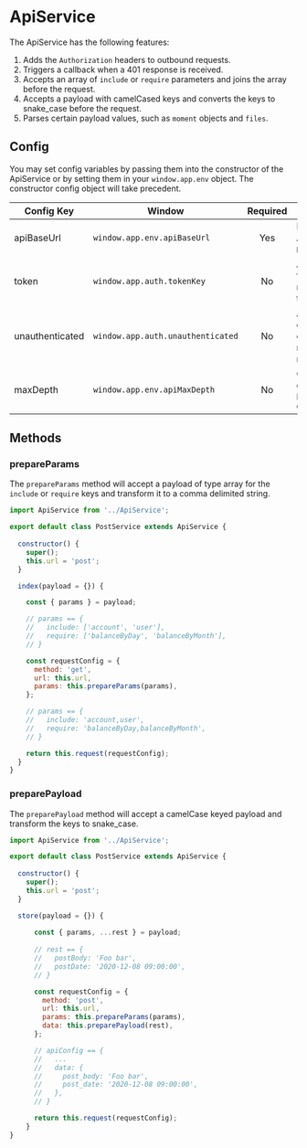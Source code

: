 # ApiService

The ApiService has the following features:

1. Adds the `Authorization` headers to outbound requests.
2. Triggers a callback when a 401 response is received.
3. Accepts an array of `include` or `require` parameters and joins the array before the request.
4. Accepts a payload with camelCased keys and converts the keys to snake_case before the request.
5. Parses certain payload values, such as `moment` objects and `files`.

## Config

You may set config variables by passing them into the constructor of the ApiService or by setting them in your 
`window.app.env` object. The constructor config object will take precedent. 

| Config Key | Window | Required | Description | Default |
| --- | --- | :---: | --- | --- |
| apiBaseUrl | `window.app.env.apiBaseUrl` | Yes | Passed to Axios for the `BaseURL` param. | - |
| token | `window.app.auth.tokenKey` | No | A callable function, that returns the token. | - |
| unauthenticated | `window.app.auth.unauthenticated` | No | A callback to execute in the event a 401 response is received. | - |
| maxDepth | `window.app.env.apiMaxDepth` | No | Configure how deep with the `preparePayload` go. | `3` |

## Methods

### prepareParams

The `prepareParams` method will accept a payload of type array for the `include` or `require` keys and transform it to a comma delimited string.

```javascript
import ApiService from '../ApiService';

export default class PostService extends ApiService {
  
  constructor() {
    super();
    this.url = 'post';
  }

  index(payload = {}) {

    const { params } = payload;

    // params == {
    //   include: ['account', 'user'],
    //   require: ['balanceByDay', 'balanceByMonth'],
    // }

    const requestConfig = {
      method: 'get',
      url: this.url,
      params: this.prepareParams(params),
    }; 

    // params == {
    //   include: 'account,user',
    //   require: 'balanceByDay,balanceByMonth',
    // }

    return this.request(requestConfig);
  }
}
```

### preparePayload

The `preparePayload` method will accept a camelCase keyed payload and transform the keys to snake_case.

```javascript
import ApiService from '../ApiService';

export default class PostService extends ApiService {
  
  constructor() {
    super();
    this.url = 'post';
  }

  store(payload = {}) {
  
      const { params, ...rest } = payload;
    
      // rest == {
      //   postBody: 'Foo bar',
      //   postDate: '2020-12-08 09:00:00',
      // }

      const requestConfig = {
        method: 'post',
        url: this.url,
        params: this.prepareParams(params),
        data: this.preparePayload(rest),
      };  

      // apiConfig == {
      //   ...
      //   data: {
      //     post_body: 'Foo bar',
      //     post_date: '2020-12-08 09:00:00',
      //   },
      // }

      return this.request(requestConfig);
    }
}
```